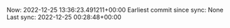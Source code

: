 Now: 2022-12-25 13:36:23.491211+00:00 Earliest commit since sync: None Last sync: 2022-12-25 00:28:48+00:00
